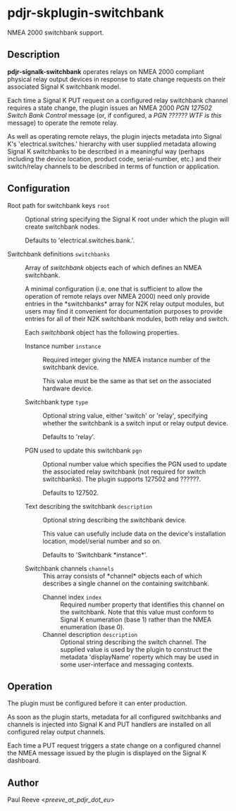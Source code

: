 # pdjr-skplugin-switchbank

NMEA 2000 switchbank support.

## Description

**pdjr-signalk-switchbank** operates relays on NMEA 2000 compliant
physical relay output devices in response to state change requests
on their associated Signal K switchbank model.

Each time a Signal K PUT request on a configured relay switchbank
channel requires a state change, the plugin issues an NMEA 2000
*PGN 127502 Switch Bank Control* message (or, if configured, a
*PGN ?????? WTF is this* message) to operate the remote relay.

As well as operating remote relays, the plugin injects metadata into
Signal K's 'electrical.switches.' hierarchy with user supplied metadata
allowing Signal K switchbanks to be described in a meaningful way
(perhaps including the device location, product code, serial-number,
etc.) and their switch/relay channels to be described in terms of
function or application.

## Configuration

<dl>
  <dt>Root path for switchbank keys <code>root</code></dt>
  <dd>
    <p>
    Optional string specifying the Signal K root under which the plugin
    will create switchbank nodes.
    </p><p>
    Defaults to 'electrical.switches.bank.'.
    </p>
  </dd>
  <dt>Switchbank definitions <code>switchbanks</code></dt>
  <dd>
    <p>
    Array of <em>switchbank</em> objects each of which defines an NMEA
    switchbank.
    </p>
    <p>
    A minimal configuration (i.e. one that is sufficient to allow the
    operation of remote relays over NMEA 2000) need only provide
    entries in the *switchbanks* array for N2K relay output modules,
    but users may find it convenient for documentation purposes to
    provide entries for all of their N2K switchbank modules, both relay
    and switch.
    </p>
    <p>
    Each <em>switchbank</em> object has the following properties.
    </p>
    <dl>
      <dt>Instance number <code>instance</code></dt>
      <dd>
        <p>
        Required integer giving the NMEA instance number of the
        switchbank device.
        </p><p>
        This value must be the same as that set on the associated
        hardware device.
        </p>
      </dd>
      <dt>Switchbank type <code>type</code></dt>
      <dd>
        <p>
        Optional string value, either 'switch' or 'relay', specifying
        whether the switchbank is a switch input or relay output
        device.
        </p><p>
        Defaults to 'relay'.
        </p>
      </dd>
      <dt>PGN used to update this switchbank <code>pgn</code></dt>
      <dd>
        <p>
        Optional number value which specifies the PGN used to update
        the associated relay switchbank (not required for switch
        switchbanks).
        The plugin supports 127502 and ??????.
        </p><p>
        Defaults to 127502.
        </p>
      </dd>
      <dt>Text describing the switchbank <code>description</code></dt>
      <dd>
        <p>
        Optional string describing the switchbank device.
        </p><p>
        This value can usefully include data on the device's
        installation location, model/serial number and so on.
        </p><p>
        Defaults to 'Switchbank *instance*'.
        </p>
      </dd>
      <dt>Switchbank channels <code>channels</code></dt>
      <dd>
        This array consists of *channel* objects each of which
        describes a single channel on the containing switchbank.
        <dl>
          <dt>Channel index <code>index</code></dt>
          <dd>
            Required number property that identifies this channel on
            the switchbank.
            Note that this value must conform to Signal K enumeration
            (base 1) rather than the NMEA enumeration (base 0).
          </dd>
          <dt>Channel description <code>description</code></dt>
          <dd>
            Optional string describing the switch channel.
            The supplied value is used by the plugin to construct the
            metadata 'displayName' roperty which may be used in some
            user-interface and messaging contexts.
          </dd>
        </dl>
      </dd>
    </dl>
  </dd>
</dl>

## Operation

The plugin must be configured before it can enter production.

As soon as the plugin starts, metadata for all configured switchbanks
and channels is injected into Signal K and PUT handlers are installed
on all configured relay output channels.

Each time a PUT request triggers a state change on a configured channel
the NMEA message issued by the plugin is displayed on the Signal K
dashboard.

## Author

Paul Reeve <*preeve_at_pdjr_dot_eu*>
